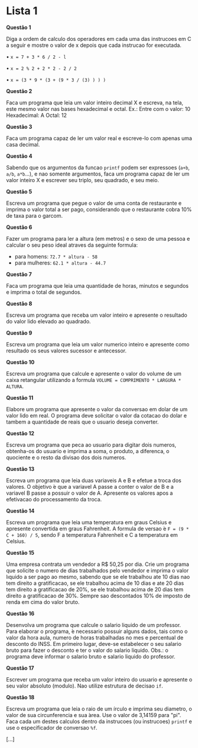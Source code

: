 # Lista 1

**Questão 1**

 Diga a ordem de calculo dos operadores em cada uma das instrucoes em C a seguir e mostre o valor
de x depois que cada instrucao for executada.

• `x = 7 + 3 * 6 / 2 - l`

• `x = 2 % 2 + 2 * 2 - 2 / 2`

• `x = (3 * 9 * (3 + (9 * 3 / (3) ) ) )`

**Questão 2**

 Faca um programa que leia um valor inteiro decimal X e escreva, na tela, este mesmo valor nas bases
hexadecimal e octal.
Ex.: Entre com o valor: 10
Hexadecimal: A
Octal: 12

**Questão 3**

 Faca um programa capaz de ler um valor real e escreve-lo com apenas uma casa decimal.

**Questão 4**

 Sabendo que os argumentos da funcao `printf` podem ser expressoes (`a+b`, `a/b`, `a*b`...), e nao somente
argumentos, faca um programa capaz de ler um valor inteiro X e escrever seu triplo, seu quadrado, e
seu meio.

**Questão 5**

 Escreva um programa que pegue o valor de uma conta de restaurante e imprima o valor total a ser
pago, considerando que o restaurante cobra 10% de taxa para o garcom.

**Questão 6**

 Fazer um programa para ler a altura (em metros) e o sexo de uma pessoa e calcular o seu peso ideal
atraves da seguinte formula:

- para homens: `72.7 * altura - 58`
- para mulheres: `62.1 * altura - 44.7`

**Questão 7**

 Faca um programa que leia uma quantidade de horas, minutos e segundos e imprima o total de segundos.

**Questão 8**

 Escreva um programa que receba um valor inteiro e apresente o resultado do valor lido elevado ao
quadrado.

**Questão 9**

 Escreva um programa que leia um valor numerico inteiro e apresente como resultado os seus valores
sucessor e antecessor.

**Questão 10**

 Escreva um programa que calcule e apresente o valor do volume de um caixa retangular utilizando a
formula `VOLUME = COMPRIMENTO * LARGURA * ALTURA`.

**Questão 11**

 Elabore um programa que apresente o valor da conversao em dolar de um valor lido em real. O
programa deve solicitar o valor da cotacao do dolar e tambem a quantidade de reais que o usuario
deseja converter.

**Questão 12**

 Escreva um programa que peca ao usuario para digitar dois numeros, obtenha-os do usuario e imprima
a soma, o produto, a diferenca, o quociente e o resto da divisao dos dois numeros.

**Questão 13**

 Escreva um programa que leia duas variaveis A e B e efetue a troca dos valores. O objetivo  ́e que a
variavel A passe a conter o valor de B e a variavel B passe a possuir o valor de A. Apresente os valores
apos a efetivacao do processamento da troca.

**Questão 14**

 Escreva um programa que leia uma temperatura em graus Celsius e apresente convertida em graus
Fahrenheit. A formula de versao ́e `F = (9 * C + 160) / 5`, sendo F a temperatura Fahrenheit e C a
temperatura em Celsius.

**Questão 15**

 Uma empresa contrata um vendedor a R$ 50,25 por dia. Crie um programa que solicite o numero de
dias trabalhados pelo vendedor e imprima o valor lıquido a ser pago ao mesmo, sabendo que se ele
trabalhou ate 10 dias nao tem direito a gratificacao, se ele trabalhou acima de 10 dias e ate 20 dias
tem direito a gratificacao de 20%, se ele trabalhou acima de 20 dias tem direito a gratificacao de 30%.
Sempre sao descontados 10% de imposto de renda em cima do valor bruto.

**Questão 16**

 Desenvolva um programa que calcule o salario liquido de um professor. Para elaborar o programa, ́e
necessario possuir alguns dados, tais como o valor da hora aula, numero de horas trabalhadas no mes e
percentual de desconto do INSS. Em primeiro lugar, deve-se estabelecer o seu salario bruto para fazer
o desconto e ter o valor do salario liquido. Obs.: o programa deve informar o salario bruto e salario
liquido do professor.

**Questão 17**

 Escrever um programa que receba um valor inteiro do usuario e apresente o seu valor absoluto (modulo).
Nao utilize estrutura de decisao `if`.

**Questão 18**

 Escreva um programa que leia o raio de um ́ırculo e imprima seu diametro, o valor de sua circunferencia
e sua ́area. Use o valor de 3,14159 para "pi". Faca cada um destes calculos dentro da instrucoes (ou
instrucoes) `printf` e use o especificador de conversao `%f`.


[...]
